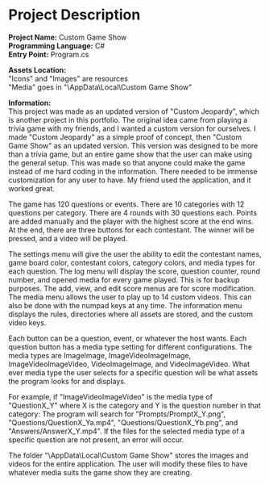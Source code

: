 # Project Description
**Project Name:** Custom Game Show <br />
**Programming Language:** C# <br />
**Entry Point:** Program.cs <br />

**Assets Location:** <br />
"Icons" and "Images" are resources <br />
"Media" goes in "<User Name>\AppData\Local\Custom Game Show"

**Information:** <br />
This project was made as an updated version of "Custom Jeopardy", which is another project in this portfolio.
The original idea came from playing a trivia game with my friends, and I wanted a custom version for ourselves.
I made "Custom Jeopardy" as a simple proof of concept, then "Custom Game Show" as an updated version.
This version was designed to be more than a trivia game, but an entire game show that the user can make using the general setup.
This was made so that anyone could make the game instead of me hard coding in the information.
There needed to be immense customization for any user to have. My friend used the application, and it worked great.

The game has 120 questions or events. There are 10 categories with 12 questions per category. There are 4 rounds with 30 questions each.
Points are added manually and the player with the highest score at the end wins.
At the end, there are three buttons for each contestant. The winner will be pressed, and a video will be played.

The settings menu will give the user the ability to edit the contestant names, game board color, contestant colors, category colors, and media types for each question.
The log menu will display the score, question counter, round number, and opened media for every game played. This is for backup purposes.
The add, view, and edit score menus are for score modification.
The media menu allows the user to play up to 14 custom videos. This can also be done with the numpad keys at any time.
The information menu displays the rules, directories where all assets are stored, and the custom video keys.

Each button can be a question, event, or whatever the host wants. Each question button has a media type setting for different configurations.
The media types are ImageImage, ImageVideoImageImage, ImageVideoImageVideo, VideoImageImage, and VideoImageVideo.
What ever media type the user selects for a specific question will be what assets the program looks for and displays.

For example, if "ImageVideoImageVideo" is the media type of "QuestionX_Y" where X is the category and Y is the question number in that category:
The program will search for "Prompts/PromptX_Y.png", "Questions/QuestionX_Ya.mp4", "Questions/QuestionX_Yb.png", and "Answers/AnswerX_Y.mp4".
If the files for the selected media type of a specific question are not present, an error will occur.

The folder "<User Name>\AppData\Local\Custom Game Show" stores the images and videos for the entire application.
The user will modify these files to have whatever media suits the game show they are creating.